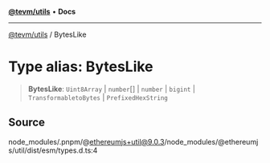 [**@tevm/utils**](../README.md) • **Docs**

***

[@tevm/utils](../globals.md) / BytesLike

# Type alias: BytesLike

> **BytesLike**: `Uint8Array` \| `number`[] \| `number` \| `bigint` \| `TransformabletoBytes` \| `PrefixedHexString`

## Source

node\_modules/.pnpm/@ethereumjs+util@9.0.3/node\_modules/@ethereumjs/util/dist/esm/types.d.ts:4

